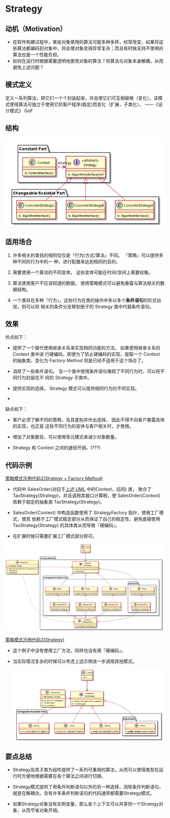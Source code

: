 # Strategy

## 动机（Motivation）

+ 在软件构建过程中，某些对象使用的算法可能多种多样，经常改变，如果将这些算法都编码到对象中，将会使对象变得异常复杂；而且有时候支持不使用的算法也是一个性能负担。
+ 如何在运行时根据需要透明地更改对象的算法？将算法与对象本身解耦，从而避免上述问题？

## 模式定义

定义一系列算法，把它们一个个封装起来，并且使它们可互相替换（变化）。该模式使得算法可独立于使用它的客户程序(稳定)而变化（扩展，子类化）。
——《设计模式》 GoF

## 结构
    
![Strategy](./Strategy.png)

## 适用场合

1. 许多相关的类目的相同仅仅是『行为/方式/算法』不同。 『策略』可以提供多种不同的行为中的一
种，进行配置来达到相同的目的。

2. 需要使用一个算法的不同变体。 这些变体可能在时间/空间上需要权衡。

3. 算法使用客户不应该知道的数据。 使用策略模式可以避免暴露与算法相关的数据结构。

4. 一个类存在多种『行为』，这些行为在类的操作中多以多个**条件语句**的形式出现，则可以将
相关的条件分支移到册子的 Strategy 类中代替条件语句。

## 效果

优点如下：

+   提供了一个替代使用继承关系来实现相同功能的方法。 如果使用继承关系则 Context 类中进
    行硬编码，即使为了防止硬编码的实现，提取一个 Context 的抽象类，变化为 Factory Method 但是已经不适用于这个场合了。

+   消除了一些条件语句。 当一个类中使用条件语句堆砌了不同行为时，可以将不同行为封装在不
    同的 Strategy 子类中。

+   提供实现的选择。 Strategy 模式可以提供相同行为的不同实现。

+   

缺点如下：

+   客户必须了解不同的策略，及其差别并作出选择。 因此不得不向客户暴露具体的实现，也正是
    这些不同行为的变体与客户相关时，才使用。

+    增加了对象数目，可以使用享元模式来减少对象数量。

+    Strategy 和 Context 之间的通信开销。(???)

## 代码示例

[策略模式示例代码2(Strategy + Factory Method)](./strategy2.cpp)

+   代码中 SalesOrder(对应于[上述 UML](./README.md##结构) 中的Context，后同) 类，
    聚合了 TaxStrategy(Strategy)，并且调用其接口计算税，使 SalesOrder(Context) 依赖于稳定的抽象类 TaxStrategy(Strategy)。

+   SalesOrder(Context) 中构造函数使用了 StrategyFactory 指针，使用工厂模式，使其
    依赖于工厂模式稳定部分从而保证了自己的稳定性，避免直接使用 TaxStrategy(Strategy)
    的具体类从而导致『硬编码』。

+   在扩展时候只需要扩展工厂模式部分即可。

![strategy2 UML](./strategy2.png)

[策略模式示例代码3(Strategy)](./strategy3.cpp)

+   这个例子中没有使用工厂方法，同样也没有用『硬编码』。

+   当实际情况复杂的时候可以考虑上述示例进一步调用其他模式。

    ![strategy3 UML](./strategy3.png)


## 要点总结

+ Strategy及其子类为组件提供了一系列可重用的算法，从而可以使得类型在运行时方便地根据需要在各个算法之间进行切换。

+ Strategy模式提供了用条件判断语句以外的另一种选择，消除条件判断语句，就是在解耦合。含有许多条件判断语句的代码通常都需要Strategy模式。

+ 如果Strategy对象没有实例变量，那么各个上下文可以共享同一个Strategy对象，从而节省对象开销。


